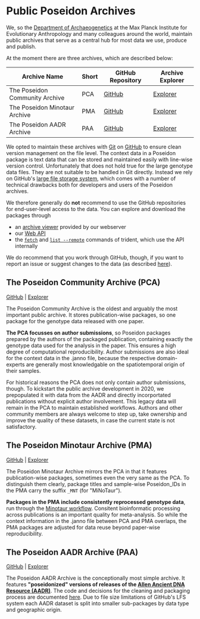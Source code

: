 # Public Poseidon Archives

We, so the [Department of Archaeogenetics](https://www.eva.mpg.de/archaeogenetics/index.html) at the Max Planck Institute for Evolutionary Anthropology and many colleagues around the world, maintain public archives that serve as a central hub for most data we use, produce and publish.

At the moment there are three archives, which are described below:

| Archive Name                   | Short | <i class="fab fa-github" aria-hidden="true"></i> GitHub Repository | <i class="fas fa-globe-europe" aria-hidden="true"></i> Archive Explorer    |
|--------------------------------|-------|--------------------------------------------------------------------|----------------------------------------------------------------------------|
| The Poseidon Community Archive | PCA   | [GitHub](https://github.com/poseidon-framework/community-archive)  | [Explorer](https://server.poseidon-adna.org/explorer/community-archive)    |
| The Poseidon Minotaur Archive  | PMA   | [GitHub](https://github.com/poseidon-framework/minotaur-archive)   | [Explorer](http://server.poseidon-adna.org:3000/explorer/minotaur-archive) |
| The Poseidon AADR Archive      | PAA   | [GitHub](https://github.com/poseidon-framework/aadr-archive)       | [Explorer](https://server.poseidon-adna.org/explorer/aadr-archive)         |

We opted to maintain these archives with [Git](https://git-scm.com) on [GitHub](https://github.com/poseidon-framework) to ensure clean version management on the file level. The context data in a Poseidon package is text data that can be stored and maintained easily with line-wise version control. Unfortunately that does not hold true for the large genotype data files. They are not suitable to be handled in Git directly. Instead we rely on GitHub's [large file storage system](https://docs.github.com/en/repositories/working-with-files/managing-large-files/about-large-files-on-github), which comes with a number of technical drawbacks both for developers and users of the Poseidon archives.

We therefore generally do **not** recommend to use the GitHub repositories for end-user-level access to the data. You can explore and download the packages through

- an [archive viewer](https://server.poseidon-adna.org) provided by our webserver
- our [Web API](web_api)
- the [`fetch`](trident#fetch-command) and [`list --remote`](trident#list-command) commands of trident, which use the API internally

We do recommend that you work through GitHub, though, if you want to report an issue or suggest changes to the data (as described [here](archive_submission_guide.md)).

## The Poseidon Community Archive (PCA)

<i class="fas fa-arrow-right"></i> [<i class="fab fa-github" aria-hidden="true"></i> GitHub](https://github.com/poseidon-framework/community-archive) | [<i class="fas fa-globe-europe" aria-hidden="true"></i> Explorer](https://server.poseidon-adna.org/explorer/community-archive)

The Poseidon Community Archive is the oldest and arguably the most important public archive. It stores publication-wise packages, so one package for the genotype data released with one paper.

**The PCA focusses on author submissions**, so Poseidon packages prepared by the authors of the packaged publication, containing exactly the genotype data used for the analysis in the paper. This ensures a high degree of computational reproducibility. Author submissions are also ideal for the context data in the .janno file, because the respective domain-experts are generally most knowledgable on the spatiotemporal origin of their samples.

For historical reasons the PCA does not only contain author submissions, though. To kickstart the public archive development in 2020, we prepopulated it with data from the AADR and directly incorportated publications without explicit author involvement. This legacy data will remain in the PCA to maintain established workflows. Authors and other community members are always welcome to step up, take ownership and improve the quality of these datasets, in case the current state is not satisfactory.

## The Poseidon Minotaur Archive (PMA)

<i class="fas fa-arrow-right"></i> [<i class="fab fa-github" aria-hidden="true"></i> GitHub](https://github.com/poseidon-framework/minotaur-archive) | [<i class="fas fa-globe-europe" aria-hidden="true"></i> Explorer](https://server.poseidon-adna.org/explorer/minotaur-archive)

The Poseidon Minotaur Archive mirrors the PCA in that it features publication-wise packages, sometimes even the very same as the PCA. To distinguish them clearly, package titles and sample-wise Poseidon_IDs in the PMA carry the suffix `_MNT` (for "MiNoTaur").

**Packages in the PMA include consistently reprocessed genotype data**, run through the [Minotaur workflow](minotaur). Consitent bioinformatic processing across publications is an important quality for meta-analysis. So while the context information in the .janno file between PCA and PMA overlaps, the PMA packages are adjusted for data reuse beyond paper-wise reproducibility.

## The Poseidon AADR Archive (PAA)

<i class="fas fa-arrow-right"></i> [<i class="fab fa-github" aria-hidden="true"></i> GitHub](https://github.com/poseidon-framework/aadr-archive) | [<i class="fas fa-globe-europe" aria-hidden="true"></i> Explorer](https://server.poseidon-adna.org/explorer/aadr-archive)

The Poseidon AADR Archive is the conceptionally most simple archive. It features **"poseidonized" versions of releases of the [Allen Ancient DNA Resource (AADR)](https://reich.hms.harvard.edu/allen-ancient-dna-resource-aadr-downloadable-genotypes-present-day-and-ancient-dna-data)**. The code and decisions for the cleaning and packaging process are documented [here](https://github.com/poseidon-framework/aadr2poseidon). Due to file size limitations of GitHub's LFS system each AADR dataset is split into smaller sub-packages by data type and geographic origin.